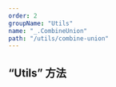 ```yaml
---
order: 2
groupName: "Utils"
name: "_.CombineUnion"
path: "/utils/combine-union"
---
```


## “Utils” 方法

